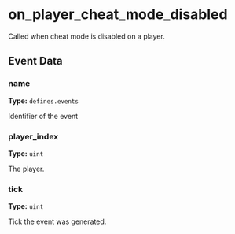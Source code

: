 # on_player_cheat_mode_disabled

Called when cheat mode is disabled on a player.

## Event Data

### name

**Type:** `defines.events`

Identifier of the event

### player_index

**Type:** `uint`

The player.

### tick

**Type:** `uint`

Tick the event was generated.

